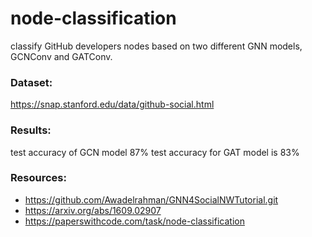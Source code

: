 # node-classification
classify GitHub developers nodes based on two different GNN 
models, GCNConv and GATConv.

### Dataset:
https://snap.stanford.edu/data/github-social.html

### Results:
test accuracy of GCN model 87%
test accuracy for GAT model is 83%
### Resources:
- https://github.com/Awadelrahman/GNN4SocialNWTutorial.git
- https://arxiv.org/abs/1609.02907
- https://paperswithcode.com/task/node-classification

